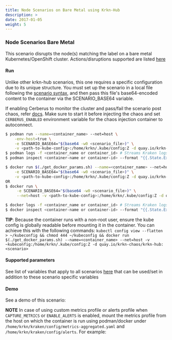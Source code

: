 ```yaml
---
title: Node Scenarios on Bare Metal using Krkn-Hub
description: >
date: 2017-01-05
weight: 5
---
```


### Node Scenarios Bare Metal
This scenario disrupts the node(s) matching the label on a bare metal Kubernetes/OpenShift cluster. Actions/disruptions supported are listed [here](https://github.com/krkn-chaos/krkn/blob/master/docs/node_scenarios.md)

#### Run
Unlike other krkn-hub scenarios, this one requires a specific configuration due to its unique structure. 
You must set up the scenario in a local file following the [scenario syntax](https://github.com/krkn-chaos/krkn/blob/main/scenarios/openshift/baremetal_node_scenarios.yml), and then pass this file's base64-encoded content to the container via the SCENARIO_BASE64 variable.

If enabling Cerberus to monitor the cluster and pass/fail the scenario post chaos, refer [docs](https://krkn-chaos.dev/docs/cerberus/installation/). Make sure to start it before injecting the chaos and set `CERBERUS_ENABLED` environment variable for the chaos injection container to autoconnect.

```bash
$ podman run --name=<container_name> --net=host \
    -env-host=true \
    -e SCENARIO_BASE64="$(base64 -w0 <scenario_file>)" \
    -v <path-to-kube-config>:/home/krkn/.kube/config:Z -d quay.io/krkn-chaos/krkn-hub:node-scenarios-bm
$ podman logs -f <container_name or container_id> # Streams Kraken logs
$ podman inspect <container-name or container-id> --format "{{.State.ExitCode}}" # Outputs exit code which can considered as pass/fail for the scenario
```

```bash
$ docker run $(./get_docker_params.sh) --name=<container_name> --net=host \
    -e SCENARIO_BASE64="$(base64 -w0 <scenario_file>)" \
    -v <path-to-kube-config>:/home/krkn/.kube/config:Z -d quay.io/krkn-chaos/krkn-hub:node-scenarios-bm
OR 
$ docker run \
     -e SCENARIO_BASE64="$(base64 -w0 <scenario_file>)" \
     --net=host -v <path-to-kube-config>:/home/krkn/.kube/config:Z -d quay.io/krkn-chaos/krkn-hub:node-scenarios-bm

$ docker logs -f <container_name or container_id> # Streams Kraken logs
$ docker inspect <container-name or container-id> --format "{{.State.ExitCode}}" # Outputs exit code which can considered as pass/fail for the scenario
```

**TIP**: Because the container runs with a non-root user, ensure the kube config is globally readable before mounting it in the container. You can achieve this with the following commands:
```kubectl config view --flatten > ~/kubeconfig && chmod 444 ~/kubeconfig && docker run $(./get_docker_params.sh) --name=<container_name> --net=host -v ~kubeconfig:/home/krkn/.kube/config:Z -d quay.io/krkn-chaos/krkn-hub:<scenario>```

#### Supported parameters
See list of variables that apply to all scenarios [here](../all-scenario-env.md) that can be used/set in addition to these scenario specific variables

#### Demo
See a demo of this scenario:
<script src="https://asciinema.org/a/ANZY7HhPdWTNaWt4xMFanF6Q5.js" id="asciicast-ANZY7HhPdWTNaWt4xMFanF6Q5" async="true" style="max-width:900px; max-height:400px; width:100%; aspect-ratio:20/9;"></script>

**NOTE** In case of using custom metrics profile or alerts profile when `CAPTURE_METRICS` or `ENABLE_ALERTS` is enabled, mount the metrics profile from the host on which the container is run using podman/docker under `/home/krkn/kraken/config/metrics-aggregated.yaml` and `/home/krkn/kraken/config/alerts`. For example:
